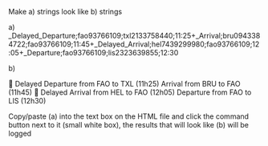Make a) strings look like b) strings

a)
_Delayed_Departure;fao93766109;txl2133758440;11:25+\_Arrival;bru0943384722;fao93766109;11:45+\_Delayed_Arrival;hel7439299980;fao93766109;12:05+\_Departure;fao93766109;lis2323639855;12:30

b)

🔴 Delayed Departure from FAO to TXL (11h25)
Arrival from BRU to FAO (11h45)
🔴 Delayed Arrival from HEL to FAO (12h05)
Departure from FAO to LIS (12h30)

Copy/paste (a) into the text box on the HTML file and click the command button next to it (small white box), the results that will look like (b) will be logged
